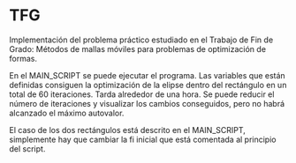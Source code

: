 # TFG
Implementación del problema práctico estudiado en el Trabajo de Fin de Grado: Métodos de mallas móviles para problemas de optimización de formas.

En el MAIN_SCRIPT se puede ejecutar el programa. Las variables que están definidas consiguen la optimización de la elipse dentro del rectángulo en un 
total de 60 iteraciones. Tarda alrededor de una hora. Se puede reducir el número de iteraciones y visualizar los cambios conseguidos, pero no habrá alcanzado
el máximo autovalor.

El caso de los dos rectángulos está descrito en el MAIN_SCRIPT, simplemente hay que cambiar la fi inicial que está comentada al principio del script.
